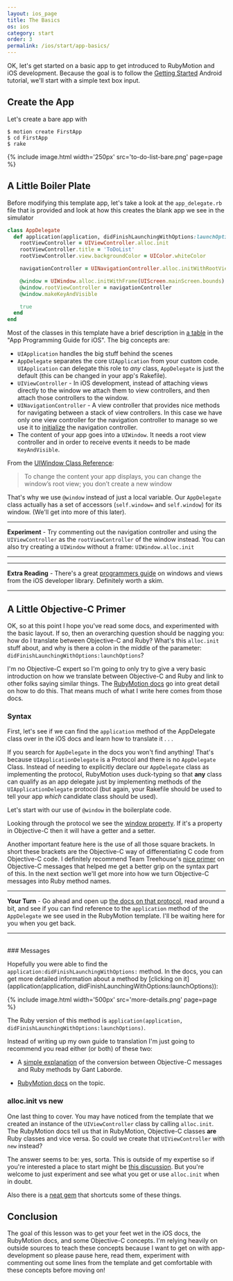 ```yaml
---
layout: ios_page
title: The Basics
os: ios
category: start
order: 3
permalink: /ios/start/app-basics/
---
```

OK, let's get started on a basic app to get introduced to RubyMotion and iOS development.
Because the goal is to follow the [Getting Started](https://developer.android.com/training/index.html) Android tutorial, we'll start with a simple text box input.

## Create the App

Let's create a bare app with

```
$ motion create FirstApp
$ cd FirstApp
$ rake
```

{% include image.html width='250px' src='to-do-list-bare.png' page=page %}

## A Little Boiler Plate

Before modifying this template app, let's take a look at the `app_delegate.rb` file that is provided and look at how this creates the blank app we see in the simulator

``` ruby
class AppDelegate
  def application(application, didFinishLaunchingWithOptions:launchOptions)
    rootViewController = UIViewController.alloc.init
    rootViewController.title = 'ToDoList'
    rootViewController.view.backgroundColor = UIColor.whiteColor

    navigationController = UINavigationController.alloc.initWithRootViewController(rootViewController)

    @window = UIWindow.alloc.initWithFrame(UIScreen.mainScreen.bounds)
    @window.rootViewController = navigationController
    @window.makeKeyAndVisible

    true
  end
end
```

Most of the classes in this template have a brief description in [a table](https://developer.apple.com/library/ios/documentation/iPhone/Conceptual/iPhoneOSProgrammingGuide/TheAppLifeCycle/TheAppLifeCycle.html#//apple_ref/doc/uid/TP40007072-CH2-SW2) in the "App Programming Guide for iOS". The big concepts are:

- `UIApplication` handles the big stuff behind the scenes
- `AppDelegate` separates the core `UIApplication` from your custom code. `UIApplication` can delegate this role to *any* class, `AppDelegate` is just the default (this can be changed in your app's Rakefile).
- `UIViewController` - In iOS development, instead of attaching views directly to the window we attach them to view controllers, and then attach those controllers to the window.
- `UINavigationController` - A view controller that provides nice methods for navigating between a stack of view controllers. In this case we have only one view controller for the navigation controller to manage so we use it to [initialize](https://developer.apple.com/library/ios/documentation/UIKit/Reference/UINavigationController_Class/#//apple_ref/occ/instm/UINavigationController/initWithRootViewController:) the navigation controller.
- The content of your app goes into a `UIWindow`. It needs a root view controller and in order to receive events it needs to be made `KeyAndVisible`.

From the [UIWindow Class Reference](https://developer.apple.com/library/ios/documentation/UIKit/Reference/UIWindow_Class/index.html):

> To change the content your app displays, you can change the window’s root view; you don’t create a new window

That's why we use `@window` instead of just a local variable. Our `AppDelegate` class actually has a set of accessors (`self.window=` and `self.window`) for its window. (We'll get into more of this later).

***
**Experiment** - Try commenting out the navigation controller and using the `UIViewController` as the `rootViewController` of the window instead. You can also try creating a `UIWindow` without a frame: `UIWindow.alloc.init`
***

***
**Extra Reading** - There's a great [programmers guide](https://developer.apple.com/library/ios/documentation/WindowsViews/Conceptual/ViewPG_iPhoneOS/Introduction/Introduction.html#//apple_ref/doc/uid/TP40009503-CH1-SW2) on windows and views from the iOS developer library. Definitely worth a skim.
***

## A Little Objective-C Primer

OK, so at this point I hope you've read some docs, and experimented with the basic layout. If so, then an overarching question should be nagging you: how do I translate between Objective-C and Ruby? What's this `alloc.init` stuff about, and why is there a colon in the middle of the parameter: `didFinishLaunchingWithOptions:launchOptions`?

I'm no Objective-C expert so I'm going to only try to give a very basic introduction on how
we translate between Objective-C and Ruby and link to other folks saying similar things.
The [RubyMotion docs](http://www.rubymotion.com/developers/guides/manuals/cocoa/runtime/) go into great detail on how to do this. That means much of what I write here comes from those docs.

### Syntax

First, let's see if we can find the `application` method of the AppDelegate class over in the iOS docs and learn how to translate it . . .

If you search for `AppDelegate` in the docs you won't find anything! That's because `UIApplicationDelegate` is a Protocol and there is no `AppDelegate` Class. Instead of needing to explicitly declare our `AppDelegate` class as implementing the protocol, RubyMotion uses duck-typing so that **any** class can qualify as an app delegate just by implementing methods of the `UIApplicationDelegate` protocol (but again, your Rakefile should be used to tell your app *which* candidate class should be used).

Let's start with our use of `@window` in the boilerplate code.

Looking through the protocol we see the [window property](https://developer.apple.com/library/ios/documentation/UIKit/Reference/UIApplicationDelegate_Protocol/#//apple_ref/occ/intfp/UIApplicationDelegate/window). If it's a property in Objective-C then it will have a getter and a setter.

Another important feature here is the use of all those square brackets. In short these brackets are the Objective-C way of differentiating C code from Objective-C code. I definitely recommend Team Treehouse's [nice primer](http://blog.teamtreehouse.com/the-beginners-guide-to-objective-c-methods) on Objective-C messages that helped me get a better grip on the syntax part of this. In the next section we'll get more into how we turn Objective-C messages into Ruby method names.

***
**Your Turn** -
Go ahead and open up [the docs on that protocol](https://developer.apple.com/library/ios/documentation/UIKit/Reference/UIApplicationDelegate_Protocol/), read around a bit, and see if you can find reference to the `application` method of the `AppDelegate` we see used in the RubyMotion template. I'll be waiting here for you when you get back.
***
<br>
### Messages

Hopefully you were able to find the `application:didFinishLaunchingWithOptions:` method.
In the docs, you can get more detailed information about a method by [clicking on it](application(application, didFinishLaunchingWithOptions:launchOptions)):

{% include image.html width='500px' src='more-details.png' page=page %}

The Ruby version of this method is
`application(application, didFinishLaunchingWithOptions:launchOptions)`.

Instead of writing up my own guide to translation I'm just going to recommend you read either (or both) of these two:

* A [simple explanation](http://www.iconoclastlabs.com/blog/starting-with-rubymotion-delegates-and-messages) of the conversion between Objective-C messages and Ruby methods by Gant Laborde.

* [RubyMotion docs](http://www.rubymotion.com/developers/guides/manuals/cocoa/runtime/#_obective_c_messages) on the topic.


### alloc.init vs new

One last thing to cover. You may have noticed from the template that we created an instance of the `UIViewController` class by calling `alloc.init`. The RubyMotion docs tell us that in RubyMotion, Objective-C classes **are** Ruby classes and vice versa. So could we create that `UIViewController` with `new` instead?

The answer seems to be: yes, sorta. This is outside of my expertise so if you're interested a place to start might be [this discussion](https://groups.google.com/forum/#!topic/rubymotion/RPxKXMfcGGs). But you're welcome to just experiment and see what you get or use `alloc.init` when in doubt.

Also there is a [neat gem](https://github.com/digitalfx/WithMotion) that shortcuts some of these things.

## Conclusion

The goal of this lesson was to get your feet wet in the iOS docs, the RubyMotion docs, and some Objective-C concepts. I'm relying heavily on outside sources to teach these concepts because I want to get on with app-development so please pause here, read them, experiment with commenting out some lines from the template and get comfortable with these concepts before moving on!
